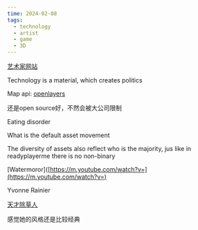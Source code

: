 ```yaml
---
time: 2024-02-08
tags:
  - technology
  - artist
  - game
  - 3D
---
```

[艺术家网站](http://www.sabinegruffat.com)

Technology is a material, which creates politics

Map api: [openlayers](https://openlayers.org/)

还是open source好，不然会被大公司限制

Eating disorder

What is the default asset movement

The diversity of assets also reflect who is the majority, jus like in readyplayerme there is no non-binary

[Watermoror]([https://m.youtube.com/watch?v=](https://m.youtube.com/watch?v=)

Yvonne Rainier

[天才除草人](https://m.imdb.com/title/tt0104692/)

感觉她的风格还是比较经典